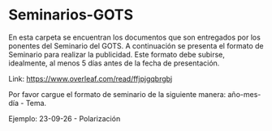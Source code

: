 # Seminarios-GOTS

En esta carpeta se encuentran los documentos que son entregados por los ponentes del Seminario del GOTS. A continuación se presenta el formato de Seminario para realizar la publicidad. Este formato debe subirse, idealmente, al menos 5 días antes de la fecha de presentación. 

Link: https://www.overleaf.com/read/ffjpjgqbrgbj

Por favor cargue el formato de seminario de la siguiente manera: año-mes-día - Tema.

Ejemplo: 23-09-26 - Polarización

